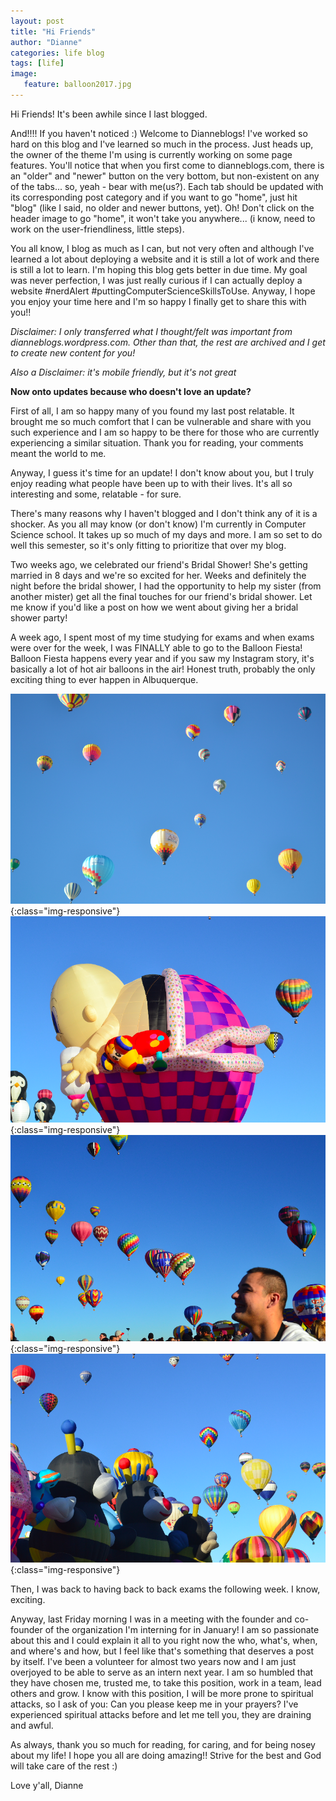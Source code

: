 ```yaml
---
layout: post
title: "Hi Friends"
author: "Dianne"
categories: life blog
tags: [life]
image:
   feature: balloon2017.jpg
---
```


Hi Friends! It's been awhile since I last blogged.

And!!!! If you haven't noticed :) Welcome to Dianneblogs! I've worked so hard on this blog and I've learned so much in the process. Just heads up, the owner of the theme I'm using is currently working on some page features. You'll notice that when you first come to dianneblogs.com, there is an "older" and "newer" button on the very bottom, but non-existent on any of the tabs... so, yeah - bear with me(us?). Each tab should be updated with its corresponding post category and if you want to go "home", just hit "blog" (like I said, no older and newer buttons, yet). Oh! Don't click on the header image to go "home", it won't take you anywhere... (i know, need to work on the user-friendliness, little steps).

You all know, I blog as much as I can, but not very often and although I've learned a lot about deploying a website and it is still a lot of work and there is still a lot to learn. I'm hoping this blog gets better in due time. My goal was never perfection, I was just really curious if I can actually deploy a website #nerdAlert #puttingComputerScienceSkillsToUse. Anyway, I hope you enjoy your time here and I'm so happy I finally get to share this with you!!

*Disclaimer: I only transferred what I thought/felt was important from  dianneblogs.wordpress.com. Other than that, the rest are archived and I get to create new content for you!*

*Also a Disclaimer: it's mobile friendly, but it's not great*

**Now onto updates because who doesn't love an update?**   

First of all, I am so happy many of you found my last post relatable. It brought me so much comfort that I can be vulnerable and share with you such experience and I am so happy to be there for those who are currently experiencing a similar situation. Thank you for reading, your comments meant the world to me.

Anyway, I guess it's time for an update! I don't know about you, but I truly enjoy reading what people have been up to with their lives. It's all so interesting and some, relatable - for sure.

There's many reasons why I haven't blogged and I don't think any of it is a shocker. As you all may know (or don't know) I'm currently in Computer Science school. It takes up so much of my days and more. I am so set to do well this semester, so it's only fitting to prioritize that over my blog.

Two weeks ago, we celebrated our friend's Bridal Shower! She's getting married in 8 days and we're so excited for her. Weeks and definitely the night before the bridal shower, I had the opportunity to help my sister (from another mister) get all the final touches for our friend's bridal shower. Let me know if you'd like a post on how we went about giving her a bridal shower party!

A week ago, I spent most of my time studying for exams and when exams were over for the week, I was FINALLY able to go to the Balloon Fiesta! Balloon Fiesta happens every year and if you saw my Instagram story, it's basically a lot of hot air balloons in the air! Honest truth, probably the only exciting thing to ever happen in Albuquerque.

![Balloon01](/assets/img/balloonfiesta/balloons01.png){:class="img-responsive"}
![Balloon02](/assets/img/balloonfiesta/balloons02.png){:class="img-responsive"}
![Balloon03](/assets/img/balloonfiesta/balloons03.png){:class="img-responsive"}
![Balloon04](/assets/img/balloonfiesta/balloons04.png){:class="img-responsive"}

Then, I was back to having back to back exams the following week. I know, exciting.

Anyway, last Friday morning I was in a meeting with the founder and co-founder of the organization I'm interning for in January! I am so passionate about this and I could explain it all to you right now the who, what's, when, and where's and how, but I feel like that's something that deserves a post by itself. I've been a volunteer for almost two years now and I am just overjoyed to be able to serve as an intern next year. I am so humbled that they have chosen me, trusted me, to take this position, work in a team, lead others and grow. I know with this position, I will be more prone to spiritual attacks, so I ask of you: Can you please keep me in your prayers? I've experienced spiritual attacks before and let me tell you, they are draining and awful.

As always, thank you so much for reading, for caring, and for being nosey about my life! I hope you all are doing amazing!! Strive for the best and God will take care of the rest :)


Love y'all,
Dianne
